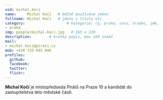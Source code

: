 ```yaml
---
uid: michal.koci
name:     Michal Kočí  	# běžně používáné jméno
fullname: Michal Kočí 	# jméno s tituly etc.
category:                 	# kategorie: rp, praha, vary, hradec, jmk, senat
- praha
img: people/michal-koci.jpg   # 165 x 220
description:      	# kratký popis, max 160 znaků
mail:
- michal.koci@pirati.cz
mob: +420 735 045 046
profiles:
  github:       
  facebook:  
  twitter: 		  
  flickr:		  
---
```


**Michal Kočí** je místopředseda Pirátů na Praze 10 a kandidát do zastupitelstva této městské části.
